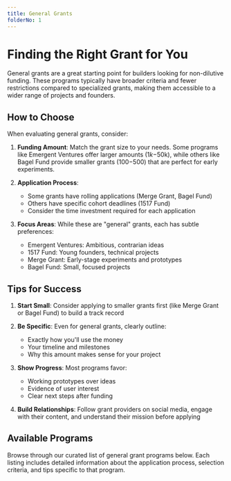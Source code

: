 ```yaml
---
title: General Grants
folderNo: 1
---
```


# Finding the Right Grant for You

General grants are a great starting point for builders looking for non-dilutive funding. These programs typically have broader criteria and fewer restrictions compared to specialized grants, making them accessible to a wider range of projects and founders.

## How to Choose

When evaluating general grants, consider:

1. **Funding Amount**: Match the grant size to your needs. Some programs like Emergent Ventures offer larger amounts ($1k-$50k), while others like Bagel Fund provide smaller grants ($100-$500) that are perfect for early experiments.

2. **Application Process**: 
   - Some grants have rolling applications (Merge Grant, Bagel Fund)
   - Others have specific cohort deadlines (1517 Fund)
   - Consider the time investment required for each application

3. **Focus Areas**: While these are "general" grants, each has subtle preferences:
   - Emergent Ventures: Ambitious, contrarian ideas
   - 1517 Fund: Young founders, technical projects
   - Merge Grant: Early-stage experiments and prototypes
   - Bagel Fund: Small, focused projects

## Tips for Success

1. **Start Small**: Consider applying to smaller grants first (like Merge Grant or Bagel Fund) to build a track record

2. **Be Specific**: Even for general grants, clearly outline:
   - Exactly how you'll use the money
   - Your timeline and milestones
   - Why this amount makes sense for your project

3. **Show Progress**: Most programs favor:
   - Working prototypes over ideas
   - Evidence of user interest
   - Clear next steps after funding

4. **Build Relationships**: Follow grant providers on social media, engage with their content, and understand their mission before applying

## Available Programs

Browse through our curated list of general grant programs below. Each listing includes detailed information about the application process, selection criteria, and tips specific to that program.

